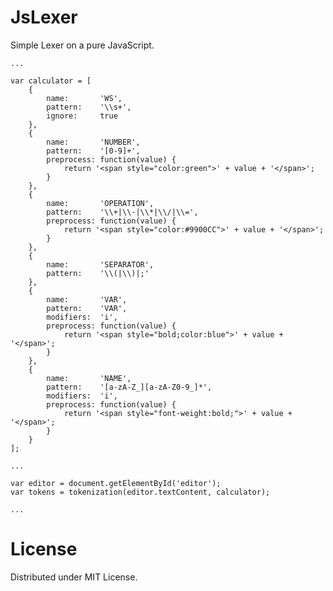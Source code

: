 JsLexer
=======
Simple Lexer on a pure JavaScript.


    ...
    
    var calculator = [ 
        {
            name:       'WS', 
            pattern:    '\\s+', 
            ignore:     true
        }, 
        {
            name:       'NUMBER', 
            pattern:    '[0-9]+', 
            preprocess: function(value) {
                return '<span style="color:green">' + value + '</span>';
            }
        }, 
        {
            name:       'OPERATION', 
            pattern:    '\\+|\\-|\\*|\\/|\\=', 
            preprocess: function(value) {
                return '<span style="color:#9900CC">' + value + '</span>';
            }
        }, 
        {
            name:       'SEPARATOR', 
            pattern:    '\\(|\\)|;'
        }, 
        {
            name:       'VAR', 
            pattern:    'VAR', 
            modifiers:  'i', 
            preprocess: function(value) {
                return '<span style="bold;color:blue">' + value + '</span>';
            }
        }, 
        {
            name:       'NAME', 
            pattern:    '[a-zA-Z_][a-zA-Z0-9_]*', 
            modifiers:  'i', 
            preprocess: function(value) {
                return '<span style="font-weight:bold;">' + value + '</span>';
            }
        }
    ];
    
    ...
    
    var editor = document.getElementById('editor');
    var tokens = tokenization(editor.textContent, calculator);
    
    ...


License
=======
Distributed under MIT License.

